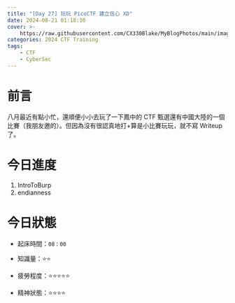 ```yaml
---
title: "[Day 27] 玩玩 PicoCTF 建立信心 XD"
date: 2024-08-21 01:18:10
cover: >-
    https://raw.githubusercontent.com/CX330Blake/MyBlogPhotos/main/image/hackerTraining.jpg
categories: 2024 CTF Training
tags:
    - CTF
    - CyberSec
---
```


# 前言

八月最近有點小忙，還順便小小去玩了一下鳳中的 CTF 甄選還有中國大陸的一個比賽（我朋友邀的）。但因為沒有很認真地打+算是小比賽玩玩，就不寫 Writeup 了。

# 今日進度

1. IntroToBurp
2. endianness

# 今日狀態

-   起床時間：`08：00`

-   知識量：⭐⭐

-   疲勞程度：⭐⭐⭐⭐⭐

-   精神狀態：⭐⭐⭐⭐
